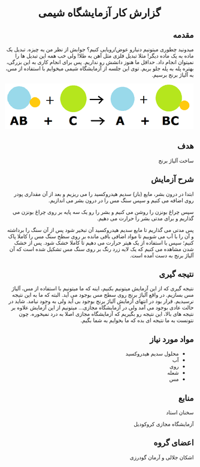 <h1 align="center">گزارش کار آزمایشگاه شیمی</h1>


<!-- شروع مقدمه -->
<h2 dir="rtl">مقدمه</h2>

<p dir="rtl">
میدونید چطوری میتونیم دنیارو عوض/رویایی کنیم؟ جوابش از نظر من یه چیزه. تبدیل یک ماده به یک ماده دیگر! مثلا تبدیل فلزی مثل آهن به طلا! ولی خب همه این تبدیل ها را نمیتوان انجام داد. حداقل ما هنوز دانشش رو نداریم. پس برای انجام کاری به این بزرگی، بهتره پله به پله جلو بریم. توی این جلسه از آزمایشگاه شیمی میخوایم با استفاده از مس، به آلیاژ برنج برسیم. 
</p>
<!-- پایان مقدمه -->
<p align="center">
  <img src="https://github.com/ashkanjalaliQ/chemistry_laboratory/blob/main/images/synthsis_reaction2_(2).png?raw=true"/>
</p>

<h2 dir="rtl">هدف</h2>
<p dir="rtl">
ساخت آلیاژ برنج
</p>

<h2 dir="rtl">شرح آزمایش</h2>
<p dir="rtl">
 ابتدا در درون بشر، مایع (باز) سدیم هیدروکسید را می ریزیم و بعد از آن مقداری پودر روی اضافه می کنیم و سپس سنگ مس را در درون بشر می اندازیم. 
</p>
<p dir="rtl">
سپس چراغ بونزن را روشن می کنیم و بشر را رو یک سه پایه بر روی چراغ بونزن می گذاریم و برای مدتی بشر را حرارت می دهیم. 
</p>
<p dir="rtl">
پس مدتی می گذاریم تا مایع سدیم هیدروکسید آن تبخیر شود پس از آن سنگ را برداشته و آن را با آب می شوییم تا مواد اضافی باقی مانده بر روی سطح سنگ مس را کاملا پاک کنیم؛ سپس با استفاده از یک هیتر حرارت می دهیم تا کاملا خشک شود. پس از خشک شدن مشاهده می کنیم که یک لایه زرد رنگ بر روی سنگ مس تشکیل شده است که آن آلیاژ برنج به دست آمده است. 
</p>

<h2 dir="rtl">نتیجه گیری</h2>
<p dir="rtl">
نتیجه گیری که از این آزمایش میتونیم بکنیم، اینه که ما میتونیم با استفاده از مس، آلیاژ مس بسازیم. در واقع آلیاژ برنج روی سطح مس بوجود می آید. البته که ما به این نتیجه نرسیدیم. قرار بود در انتهای آزمایش آلیاژ برنج بوجود بی آید ولی به وجود نیامد. شاید در حالت عادی بوجود می آمد ولی در آزمایشگاه مجازی... میتونیم از این آزمایش علاوه بر نتیجه های بالا، این نتیجه رو بگیریم که آزمایشگاه مجازی اصلا به درد نمیخوره. چون نتونست به ما نتیجه ای بده که ما بخوایم به شما بگیم.
</p>

<h2 dir="rtl">مواد مورد نیاز</h2>
<ul dir="rtl">
  <li>محلول سدیم هیدروکسید</li>
  <li>آب</li>
  <li>روی</li>
  <li>شعله</li>
  <li>مس</li>
</ul>

<h2 dir="rtl">منابع</h2>
<p dir="rtl">سخنان استاد</p>
<p dir="rtl">آزمایشگاه مجازی کروکودیل</p>

<h2 dir="rtl">اعضای گروه</h2>
<p dir="rtl">اشکان جلالی و آرمان گودرزی</p>
